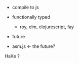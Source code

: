 * compile to js


* functionally typed
  - roy, elm, clojurescript, fay



* future

 - asm.js <- the future?


 HaXe ?
